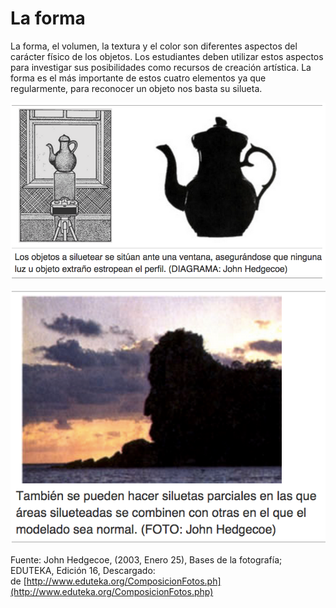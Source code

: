 # La forma

La forma, el volumen, la textura y el color son diferentes aspectos del carácter físico de los objetos. Los estudiantes deben utilizar estos aspectos para investigar sus posibilidades como recursos de creación artística. La forma es el más importante de estos cuatro elementos ya que regularmente, para reconocer un objeto nos basta su silueta.


![F1](img/Forma.png "F1")



![F2](img/Forma2.png "F2")


Fuente: John Hedgecoe, (2003, Enero 25), Bases de la fotografía; EDUTEKA, Edición 16, Descargado: de [http://www.eduteka.org/ComposicionFotos.ph](http://www.eduteka.org/ComposicionFotos.php)